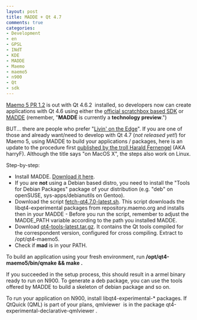 ```yaml
---
layout: post
title: MADDE + Qt 4.7
comments: true
categories:
- Development
- en
- GPSL
- INdT
- KDE
- MADDE
- Maemo
- maemo5
- n900
- Qt
- sdk
---
```

[Maemo 5 PR 1.2](http://wiki.maemo.org/Maemo_5/PR1.2) is out with Qt 4.6.2  installed, so developers now can create applications with Qt 4.6 using either the [official scratchbox based SDK](http://wiki.maemo.org/Documentation/Maemo_5_Final_SDK_Installation) or [MADDE](http://wiki.maemo.org/MADDE) (remember, "**MADDE** is currently a **technology preview**.")

BUT... there are people who prefer "[Livin' on the Edge](http://www.youtube.com/watch?v=q95BRB_BPiU)". If you are one of those and already want/need to develop with Qt 4.7 (<em>not released yet!</em>) for Maemo 5, using MADDE to build your applications / packages, here is an update to the procedure first [published by the troll ﻿Harald Fernengel](http://labs.trolltech.com/blogs/2010/02/08/qt-46-for-maemo-5-applications-on-mac-os-x-take-ii/) (AKA harryF). Although the title says "on MacOS X", the steps also work on Linux.

Step-by-step:

  * Install MADDE. [Download it here](http://tablets-dev.nokia.com/MADDE.php).
  * If you are **not** using a Debian based distro, you need to install the "﻿﻿Tools for Debian Packages" package of your distribution (e.g. "deb" on openSUSE, sys-apps/debianutils on Gentoo).
  * Download the script ﻿[fetch-qt4.7.0-latest.sh](http://anselmolsm.org/public/qt/madde-qt47/fetch-qt4.7.0-latest.sh). This script downloads the libqt4-experimental packages from repository.maemo.org and installs then in your MADDE - Before you run the script, remember to adjust the MADDE_PATH variable according to the path you installed MADDE.
  * Download [qt4-tools-latest.tar.gz](https://www.amazon.com/clouddrive/share?s=fX_jj9QbRhMmliRXU_06OE). It contains the Qt tools compiled for the correspondent version, configured for cross compiling. Extract to /opt/qt4-maemo5.
  * Check if **mad** is in your PATH.

To build an application using your fresh environment, run **/opt/qt4-maemo5/bin/qmake && make .**

If you succeeded in the setup process, this should result in a armel binary ready to run on N900. To generate a deb package, you can use the tools offered by MADDE to build a skeleton of debian package and so on.

To run your application on N900, install libqt4-experimental-* packages. If QtQuick (QML) is part of your plans, qmlviewer  is in the package qt4-experimental-declarative-qmlviewer .